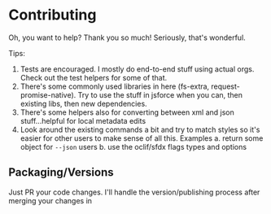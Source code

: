 # Contributing

Oh, you want to help? Thank you so much! Seriously, that's wonderful.

Tips:

1. Tests are encouraged. I mostly do end-to-end stuff using actual orgs. Check out the test helpers for some of that.
2. There's some commonly used libraries in here (fs-extra, request-promise-native). Try to use the stuff in jsforce when you can, then existing libs, then new dependencies.
3. There's some helpers also for converting between xml and json stuff...helpful for local metadata edits
4. Look around the existing commands a bit and try to match styles so it's easier for other users to make sense of all this. Examples
   a. return some object for `--json` users
   b. use the oclif/sfdx flags types and options

## Packaging/Versions

Just PR your code changes. I'll handle the version/publishing process after merging your changes in
